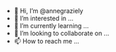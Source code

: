 - 👋 Hi, I’m @annegraziely
- 👀 I’m interested in ...
- 🌱 I’m currently learning ...
- 💞️ I’m looking to collaborate on ...
- 📫 How to reach me ...

<!---
annegraziely/annegraziely is a ✨ special ✨ repository because its `README.md` (this file) appears on your GitHub profile.
You can click the Preview link to take a look at your changes.
--->
